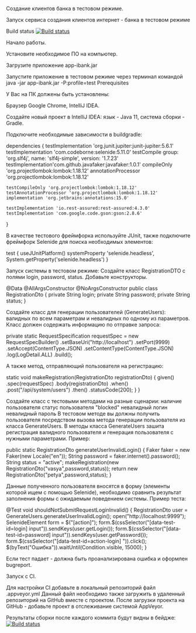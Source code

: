 
Создание клиентов банка в тестовом режиме.

Запуск сервиса создания клиентов интернет - банка в тестовом режиме

Build status
[![Build status](https://ci.appveyor.com/api/projects/status/0srs7age2itcmcpv?svg=true)](https://ci.appveyor.com/project/lina108108/hw5-2)

Начало работы.

Установите необходимое ПО на компьютер.

Загрузите приложение app-ibank.jar

Запустите приложение в тестовом режиме через терминал командой java -jar app-ibank.jar -P:profile=test
Prerequisites

У Вас на ПК должены быть установлены:

Браузер Google Chrome,
IntelliJ IDEA.

Создайте новый проект в IntelliJ IDEA:
 язык - Java 11, система сборки - Gradle.
 
 Подключите необходимые зависимости в buildgradle:

dependencies {
    testImplementation 'org.junit.jupiter:junit-jupiter:5.6.1'
    testImplementation 'com.codeborne:selenide:5.11.0'
    testCompile group: 'org.slf4j', name: 'slf4j-simple', version: '1.7.23'
    testImplementation'com.github.javafaker:javafaker:1.0.1'
    compileOnly 'org.projectlombok:lombok:1.18.12'
    annotationProcessor 'org.projectlombok:lombok:1.18.12'

    testCompileOnly 'org.projectlombok:lombok:1.18.12'
    testAnnotationProcessor 'org.projectlombok:lombok:1.18.12'
    implementation 'org.jetbrains:annotations:15.0'

    testImplementation 'io.rest-assured:rest-assured:4.3.0'
    testImplementation 'com.google.code.gson:gson:2.8.6'
}

В качестве тестового фреймфорка используйте JUnit, также подключите фреймфорк Selenide для поиска необходимых элементов:

test {
    useJUnitPlatform()
    systemProperty 'selenide.headless', System.getProperty('selenide.headless')
}

Запуск системы в тестовом режиме:
Создайте класс RegistrationDTO с полями login, password, status.
Добавьте конструкторы.

@Data
@AllArgsConstructor
@NoArgsConstructor
public class RegistrationDto {
 private String login;
 private String password;
 private String status;
}

Создайте класс для генерации пользователей (GenerateUsers): валидных по всем параметрам и невалидных по одному из параметров.
Класс должен содержать информацию по отправке запроса:

private static RequestSpecification requestSpec = new RequestSpecBuilder()
            .setBaseUri("http://localhost")
            .setPort(9999)
            .setAccept(ContentType.JSON)
            .setContentType(ContentType.JSON)
            .log(LogDetail.ALL)
            .build();
            
А также метод, отправляющий пользователя на регистрацию:

 static void makeRegistration(RegistrationDto registrationDto) {
        given()
                .spec(requestSpec)
                .body(registrationDto)
                        .when()
                        .post("/api/system/users")
                        .then()
                        .statusCode(200);
    }
}

Создайте класс с тестовыми методами на разные сценарии:
наличие пользователя
статус пользователя "blocked"
невалидный логин
невалидный пароль
В тестовом методе вы должны получить пользователя посредством вызова метода генерации пользователя из класса GenerateUsers. В методы класса GenerateUsers зашита регистрация валидного пользователя и генерация пользователя с нужными параметрами. Пример:

public static RegistrationDto generateUserInvalidLogin() {
       Faker faker = new Faker(new Locale("en"));
       String password = faker.internet().password();
       String status = "active";
       makeRegistration(new RegistrationDto("vasya",password,status));
       return new RegistrationDto("petya",password,status);
   }

Данные полученного пользователя вносятся в форму (элементы которой ищем с помощью Selenide), необходимо сравнить результат заполнения формы с ожидаемым поведением системы. Пример теста:

@Test
   void shouldNotSubmitRequestLoginInvalid() {
       RegistrationDto user = GenerateUsers.generateUserInvalidLogin();
       open("http://localhost:9999");
       SelenideElement form = $("[action]");
       form.$(cssSelector("[data-test-id=login] input")).sendKeys(user.getLogin());
       form.$(cssSelector("[data-test-id=password] input")).sendKeys(user.getPassword());
       form.$(cssSelector("[data-test-id=action-login] ")).click();
       $(byText("Ошибка")).waitUntil(Condition.visible, 15000);
   }

Если тест падает - должна быть проанализирована ошибка и оформлен bugreport.

Запуск с CI.

Для настройки CI добавьте в локальный репозиторий файл .appveyor.yml
Данный файл необходимо также загружить в удаленный репозиторий на GitHub вместе с проектом. После загрузки проекта на GitHub - добавьте проект в отслеживание системой AppVeyor.

Результаты сборки после каждого коммита будут видны в бейдже: [![Build status](https://ci.appveyor.com/api/projects/status/0srs7age2itcmcpv?svg=true)](https://ci.appveyor.com/project/lina108108/hw5-2)
